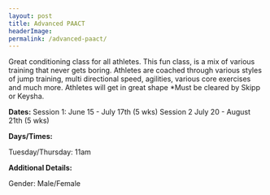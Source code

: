 ```yaml
---
layout: post
title: Advanced PAACT
headerImage: 
permalink: /advanced-paact/
---
```


Great conditioning class for all athletes. This fun class, is a mix of various training that never gets boring. Athletes are coached through various styles of jump training, multi directional speed, agilities, various core exercises and much more. Athletes will get in great shape
\*Must be cleared by Skipp or Keysha.

**Dates:**
Session 1: June 15 - July 17th (5 wks)
Session 2 July 20 - August 21th (5 wks)

**Days/Times:**

Tuesday/Thursday: 11am

**Additional Details:**

Gender: Male/Female